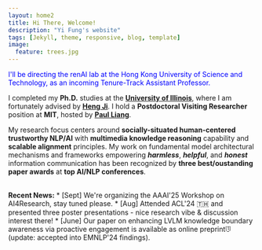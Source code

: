 ```yaml
---
layout: home2
title: Hi There, Welcome!
description: "Yi Fung's website"
tags: [Jekyll, theme, responsive, blog, template]
image:
  feature: trees.jpg
---
```


<p style="color:blue;">I'll be directing the renAI lab at the Hong Kong University of Science and Technology, as an incoming Tenure-Track Assistant Professor.</p>

I completed my <b>Ph.D.</b> studies at the <a href="https://cs.illinois.edu/" target="_blank"><b>University of Illinois</b></a>, where I am fortunately advised by <a href="https://blender.cs.illinois.edu/hengji.html" target="_blank"><b>Heng Ji</b></a>. I hold a <b>Postdoctoral Visiting Researcher</b> position at <b>MIT</b>, hosted by <a href="https://www.mit.edu/~ppliang/" target="_blank"><b>Paul Liang</b></a>.

My research focus centers around <b>socially-situated human-centered trustworthy NLP/AI</b> with <b>multimedia knowledge reasoning</b> capability and <b>scalable alignment</b> principles. My work on fundamental model architectural mechanisms and frameworks empowering <b><i>harmless</i></b>, <b><i>helpful</i></b>, and <i><b>honest</b></i> information communication has been recognized by <b>three best/oustanding paper awards</b> at <b>top AI/NLP conferences</b>.

<br>
<b>Recent News:</b>
* [Sept] We're organizing the AAAI'25 Workshop on AI4Research, stay tuned please.
* [Aug] Attended ACL'24 🇹🇭 and presented three poster presentations - nice research vibe & discussion interest there!
* [June] Our paper on enhancing LVLM knowledge boundary awareness via proactive engagement is available as online preprint<sup><sub>[<a href="https://arxiv.org/abs/2406.14137" target="_blank">1</a>]</sub></sup> (update: accepted into EMNLP'24 findings).


